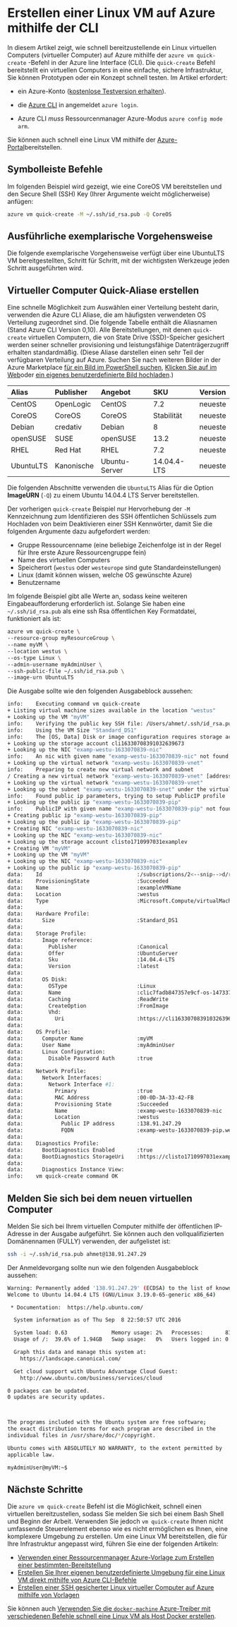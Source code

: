 <properties
   pageTitle="Erstellen einer Linux VM auf Azure mithilfe der CLI | Microsoft Azure"
   description="Erstellen einer Linux VM auf Azure mithilfe der CLI an."
   services="virtual-machines-linux"
   documentationCenter=""
   authors="vlivech"
   manager="timlt"
   editor=""/>

<tags
   ms.service="virtual-machines-linux"
   ms.devlang="NA"
   ms.topic="hero-article"
   ms.tgt_pltfrm="vm-linux"
   ms.workload="infrastructure"
   ms.date="10/27/2016"
   ms.author="v-livech"/>


# <a name="create-a-linux-vm-on-azure-by-using-the-cli"></a>Erstellen einer Linux VM auf Azure mithilfe der CLI

In diesem Artikel zeigt, wie schnell bereitzustellende ein Linux virtuellen Computers (virtueller Computer) auf Azure mithilfe der `azure vm quick-create` -Befehl in der Azure line Interface (CLI). Die `quick-create` Befehl bereitstellt ein virtuellen Computers in eine einfache, sichere Infrastruktur, Sie können Prototypen oder ein Konzept schnell testen. Im Artikel erfordert:

- ein Azure-Konto ([kostenlose Testversion erhalten](https://azure.microsoft.com/pricing/free-trial/)).

- die [Azure CLI](../xplat-cli-install.md) in angemeldet `azure login`.

- Azure CLI _muss_ Ressourcenmanager Azure-Modus `azure config mode arm`.

Sie können auch schnell eine Linux VM mithilfe der [Azure-Portal](virtual-machines-linux-quick-create-portal.md)bereitstellen.

## <a name="quick-commands"></a>Symbolleiste Befehle

Im folgenden Beispiel wird gezeigt, wie eine CoreOS VM bereitstellen und den Secure Shell (SSH) Key (Ihrer Argumente weicht möglicherweise) anfügen:

```bash
azure vm quick-create -M ~/.ssh/id_rsa.pub -Q CoreOS
```

## <a name="detailed-walkthrough"></a>Ausführliche exemplarische Vorgehensweise

Die folgende exemplarische Vorgehensweise verfügt über eine UbuntuLTS VM bereitgestellten, Schritt für Schritt, mit der wichtigsten Werkzeuge jeden Schritt ausgeführten wird.

## <a name="vm-quick-create-aliases"></a>Virtueller Computer Quick-Aliase erstellen

Eine schnelle Möglichkeit zum Auswählen einer Verteilung besteht darin, verwenden die Azure CLI Aliase, die am häufigsten verwendeten OS Verteilung zugeordnet sind. Die folgende Tabelle enthält die Aliasnamen (Stand Azure CLI Version 0,10). Alle Bereitstellungen, mit denen `quick-create` virtuellen Computern, die von State Drive (SSD)-Speicher gesichert werden seiner schneller provisioning und leistungsfähige Datenträgerzugriff erhalten standardmäßig. (Diese Aliase darstellen einen sehr Teil der verfügbaren Verteilung auf Azure. Suchen Sie nach weiteren Bilder in der Azure Marketplace [für ein Bild im PowerShell suchen](virtual-machines-linux-cli-ps-findimage.md), [Klicken Sie auf im Web](https://azure.microsoft.com/marketplace/virtual-machines/)oder [ein eigenes benutzerdefinierte Bild hochladen](virtual-machines-linux-create-upload-generic.md).)

| Alias     | Publisher | Angebot        | SKU         | Version |
|:----------|:----------|:-------------|:------------|:--------|
| CentOS    | OpenLogic | CentOS       | 7.2         | neueste  |
| CoreOS    | CoreOS    | CoreOS       | Stabilität      | neueste  |
| Debian    | credativ  | Debian       | 8           | neueste  |
| openSUSE  | SUSE      | openSUSE     | 13.2        | neueste  |
| RHEL      | Red Hat    | RHEL         | 7.2         | neueste  |
| UbuntuLTS | Kanonische | Ubuntu-Server | 14.04.4-LTS | neueste  |

Die folgenden Abschnitte verwenden die `UbuntuLTS` Alias für die Option **ImageURN** (`-Q`) zu einem Ubuntu 14.04.4 LTS Server bereitstellen.

Der vorherigen `quick-create` Beispiel nur Hervorhebung der `-M` Kennzeichnung zum Identifizieren des SSH öffentlichen Schlüssels zum Hochladen von beim Deaktivieren einer SSH Kennwörter, damit Sie die folgenden Argumente dazu aufgefordert werden:

- Gruppe Ressourcenname (eine beliebige Zeichenfolge ist in der Regel für Ihre erste Azure Ressourcengruppe fein)
- Name des virtuellen Computers
- Speicherort (`westus` oder `westeurope` sind gute Standardeinstellungen)
- Linux (damit können wissen, welche OS gewünschte Azure)
- Benutzername

Im folgende Beispiel gibt alle Werte an, sodass keine weiteren Eingabeaufforderung erforderlich ist. Solange Sie haben eine `~/.ssh/id_rsa.pub` als eine ssh Rsa öffentlichen Key Formatdatei, funktioniert als ist:

```bash
azure vm quick-create \
--resource-group myResourceGroup \
--name myVM \
--location westus \
--os-type Linux \
--admin-username myAdminUser \
--ssh-public-file ~/.ssh/id_rsa.pub \
--image-urn UbuntuLTS
```

Die Ausgabe sollte wie den folgenden Ausgabeblock aussehen:

```bash
info:    Executing command vm quick-create
+ Listing virtual machine sizes available in the location "westus"
+ Looking up the VM "myVM"
info:    Verifying the public key SSH file: /Users/ahmet/.ssh/id_rsa.pub
info:    Using the VM Size "Standard_DS1"
info:    The [OS, Data] Disk or image configuration requires storage account
+ Looking up the storage account cli16330708391032639673
+ Looking up the NIC "examp-westu-1633070839-nic"
info:    An nic with given name "examp-westu-1633070839-nic" not found, creating a new one
+ Looking up the virtual network "examp-westu-1633070839-vnet"
info:    Preparing to create new virtual network and subnet
/ Creating a new virtual network "examp-westu-1633070839-vnet" [address prefix: "10.0.0.0/16"] with subnet "examp-westu-1633070839-snet" [address prefix: "10.+.1.0/24"]
+ Looking up the virtual network "examp-westu-1633070839-vnet"
+ Looking up the subnet "examp-westu-1633070839-snet" under the virtual network "examp-westu-1633070839-vnet"
info:    Found public ip parameters, trying to setup PublicIP profile
+ Looking up the public ip "examp-westu-1633070839-pip"
info:    PublicIP with given name "examp-westu-1633070839-pip" not found, creating a new one
+ Creating public ip "examp-westu-1633070839-pip"
+ Looking up the public ip "examp-westu-1633070839-pip"
+ Creating NIC "examp-westu-1633070839-nic"
+ Looking up the NIC "examp-westu-1633070839-nic"
+ Looking up the storage account clisto1710997031examplev
+ Creating VM "myVM"
+ Looking up the VM "myVM"
+ Looking up the NIC "examp-westu-1633070839-nic"
+ Looking up the public ip "examp-westu-1633070839-pip"
data:    Id                              :/subscriptions/2<--snip-->d/resourceGroups/exampleResourceGroup/providers/Microsoft.Compute/virtualMachines/exampleVMName
data:    ProvisioningState               :Succeeded
data:    Name                            :exampleVMName
data:    Location                        :westus
data:    Type                            :Microsoft.Compute/virtualMachines
data:
data:    Hardware Profile:
data:      Size                          :Standard_DS1
data:
data:    Storage Profile:
data:      Image reference:
data:        Publisher                   :Canonical
data:        Offer                       :UbuntuServer
data:        Sku                         :14.04.4-LTS
data:        Version                     :latest
data:
data:      OS Disk:
data:        OSType                      :Linux
data:        Name                        :clic7fadb847357e9cf-os-1473374894359
data:        Caching                     :ReadWrite
data:        CreateOption                :FromImage
data:        Vhd:
data:          Uri                       :https://cli16330708391032639673.blob.core.windows.net/vhds/clic7fadb847357e9cf-os-1473374894359.vhd
data:
data:    OS Profile:
data:      Computer Name                 :myVM
data:      User Name                     :myAdminUser
data:      Linux Configuration:
data:        Disable Password Auth       :true
data:
data:    Network Profile:
data:      Network Interfaces:
data:        Network Interface #1:
data:          Primary                   :true
data:          MAC Address               :00-0D-3A-33-42-FB
data:          Provisioning State        :Succeeded
data:          Name                      :examp-westu-1633070839-nic
data:          Location                  :westus
data:            Public IP address       :138.91.247.29
data:            FQDN                    :examp-westu-1633070839-pip.westus.cloudapp.azure.com
data:
data:    Diagnostics Profile:
data:      BootDiagnostics Enabled       :true
data:      BootDiagnostics StorageUri    :https://clisto1710997031examplev.blob.core.windows.net/
data:
data:      Diagnostics Instance View:
info:    vm quick-create command OK
```

## <a name="log-in-to-the-new-vm"></a>Melden Sie sich bei dem neuen virtuellen Computer

Melden Sie sich bei Ihrem virtuellen Computer mithilfe der öffentlichen IP-Adresse in der Ausgabe aufgeführt. Sie können auch den vollqualifizierten Domänennamen (FULLY) verwenden, der aufgelistet ist:

```bash
ssh -i ~/.ssh/id_rsa.pub ahmet@138.91.247.29
```

Der Anmeldevorgang sollte nun wie den folgenden Ausgabeblock aussehen:

```bash
Warning: Permanently added '138.91.247.29' (ECDSA) to the list of known hosts.
Welcome to Ubuntu 14.04.4 LTS (GNU/Linux 3.19.0-65-generic x86_64)

 * Documentation:  https://help.ubuntu.com/

  System information as of Thu Sep  8 22:50:57 UTC 2016

  System load: 0.63              Memory usage: 2%   Processes:       81
  Usage of /:  39.6% of 1.94GB   Swap usage:   0%   Users logged in: 0

  Graph this data and manage this system at:
    https://landscape.canonical.com/

  Get cloud support with Ubuntu Advantage Cloud Guest:
    http://www.ubuntu.com/business/services/cloud

0 packages can be updated.
0 updates are security updates.



The programs included with the Ubuntu system are free software;
the exact distribution terms for each program are described in the
individual files in /usr/share/doc/*/copyright.

Ubuntu comes with ABSOLUTELY NO WARRANTY, to the extent permitted by
applicable law.

myAdminUser@myVM:~$
```

## <a name="next-steps"></a>Nächste Schritte

Die `azure vm quick-create` Befehl ist die Möglichkeit, schnell einen virtuellen bereitzustellen, sodass Sie melden Sie sich bei einem Bash Shell und Beginn der Arbeit. Verwenden Sie jedoch `vm quick-create` Ihnen nicht umfassende Steuerelement ebenso wie es nicht ermöglichen es Ihnen, eine komplexere Umgebung zu erstellen.  Um eine Linux VM bereitstellen, die für Ihre Infrastruktur angepasst wird, führen Sie eine der folgenden Artikeln:

- [Verwenden einer Ressourcenmanager Azure-Vorlage zum Erstellen einer bestimmten-Bereitstellung](virtual-machines-linux-cli-deploy-templates.md)
- [Erstellen Sie Ihrer eigenen benutzerdefinierte Umgebung für eine Linux VM direkt mithilfe von Azure CLI-Befehle](virtual-machines-linux-create-cli-complete.md)
- [Erstellen einer SSH gesicherter Linux virtueller Computer auf Azure mithilfe von Vorlagen](virtual-machines-linux-create-ssh-secured-vm-from-template.md)

Sie können auch [Verwenden Sie die `docker-machine` Azure-Treiber mit verschiedenen Befehle schnell eine Linux VM als Host Docker erstellen](virtual-machines-linux-docker-machine.md).
